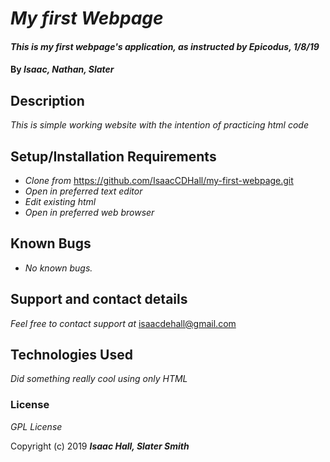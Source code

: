# _My first Webpage_

#### _This is my first webpage's application, as instructed by Epicodus, 1/8/19_

#### By _**Isaac, Nathan, Slater**_

## Description

_This is simple working website with the intention of practicing html code_

## Setup/Installation Requirements

* _Clone from_ https://github.com/IsaacCDHall/my-first-webpage.git
* _Open in preferred text editor_
* _Edit existing html_
* _Open in preferred web browser_


## Known Bugs

* _No known bugs._

## Support and contact details

_Feel free to contact support at_ isaacdehall@gmail.com

## Technologies Used

_Did something really cool using only HTML_

### License

*GPL License*

Copyright (c) 2019 **_Isaac Hall, Slater Smith_**
